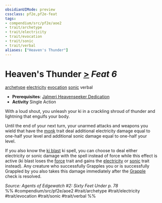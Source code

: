 ```yaml
---
obsidianUIMode: preview
cssclass: pf2e,pf2e-feat
tags:
- compendium/src/pf2e/aoe2
- trait/archetype
- trait/electricity
- trait/evocation
- trait/sonic
- trait/verbal
aliases: ["Heaven's Thunder"]
---
```

# Heaven's Thunder  [>](rules/core-rulebook/chapter-9-playing-the-game.md#Actions "Single Action") *Feat 6*  
[archetype](rules/traits/archetype.md)  [electricity](rules/traits/electricity.md)  [evocation](rules/traits/evocation.md)  [sonic](rules/traits/sonic.md)  verbal  

- **Prerequisites**: [Jalmeri Heavenseeker Dedication](compendium/feats/jalmeri-heavenseeker-dedication-aoe2.md)
- **Activity** Single Action

With a loud shout, you unleash your ki in a crackling shroud of thunder and lightning that engulfs your body.

Until the end of your next turn, your unarmed attacks and weapons you wield that have the [monk](rules/traits/monk.md) trait deal additional electricity damage equal to one-half your level and additional sonic damage equal to one-half your level.

If you also know the [ki blast](compendium/spells/ki-blast.md) ki spell, you can choose to deal either electricity or sonic damage with the spell instead of force while this effect is active (ki blast loses the [force](rules/traits/force.md) trait and gains the [electricity](rules/traits/electricity.md) or [sonic](rules/traits/sonic.md) trait instead). Any creature who successfully Grapples you or is successfully Grappled by you also takes this damage immediately after the [Grapple](rules/actions/grapple.md) check is resolved.

*Source: Agents of Edgewatch #2: Sixty Feet Under p. 78*  
%% #compendium/src/pf2e/aoe2 #trait/archetype #trait/electricity #trait/evocation #trait/sonic #trait/verbal %%